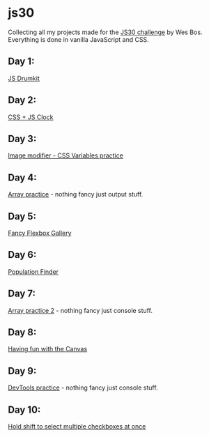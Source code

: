 # js30
Collecting all my projects made for the [JS30 challenge](https://javascript30.com/) by Wes Bos.
Everything is done in vanilla JavaScript and CSS.

## Day 1:
[JS Drumkit](https://bukazoltan.github.io/js30/day_1_drumkit/)

## Day 2:
[CSS + JS Clock](https://bukazoltan.github.io/js30/day_2_clock/)

## Day 3:
[Image modifier - CSS Variables practice](https://bukazoltan.github.io/js30/day_3_variables/)

## Day 4:
[Array practice](https://bukazoltan.github.io/js30/day_4_array_cardio_1) - nothing fancy just output stuff.

## Day 5:
[Fancy Flexbox Gallery](https://bukazoltan.github.io/js30/day_5_flex_panel_gallery)

## Day 6:
[Population Finder](https://bukazoltan.github.io/js30/day_6_type_ahead)

## Day 7:
[Array practice 2](https://bukazoltan.github.io/js30/day_7_array_cardio_2) - nothing fancy just console stuff.

## Day 8:
[Having fun with the Canvas](https://bukazoltan.github.io/js30/day_8_canvas_fun)

## Day 9:
[DevTools practice](https://bukazoltan.github.io/js30/day_9_devtools) - nothing fancy just console stuff.

## Day 10:
[Hold shift to select multiple checkboxes at once](https://bukazoltan.github.io/js30/day_10_checkbox_selector)